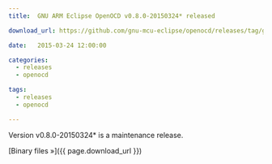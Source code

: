 ```yaml
---
title:  GNU ARM Eclipse OpenOCD v0.8.0-20150324* released

download_url: https://github.com/gnu-mcu-eclipse/openocd/releases/tag/gae-0.8.0-20150324

date:   2015-03-24 12:00:00

categories:
  - releases
  - openocd

tags:
  - releases
  - openocd

---
```


Version v0.8.0-20150324* is a maintenance release.

[Binary files »]({{ page.download_url }})

